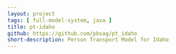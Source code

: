 ```yaml
---
layout: project
tags: [ full-model-system, java ]
title: pt-idaho
github: https://github.com/pbsag/pt_idaho
short-description: Person Transport Model for Idaho
---
```

